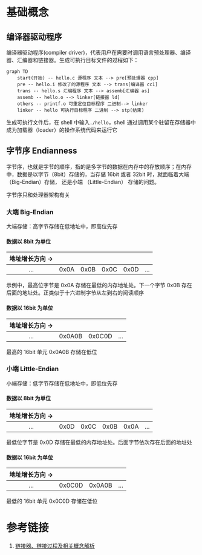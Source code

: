 # 基础概念

## 编译器驱动程序

编译器驱动程序(compiler driver)，代表用户在需要时调用语言预处理器、编译器、汇编器和链接器。生成可执行目标文件的过程如下：

```mermaid
graph TD
    start(开始) -- hello.c 源程序 文本 --> pre[预处理器 cpp]
    pre -- hello.i 修改了的源程序 文本 --> trans[编译器 cc1]
    trans -- hello.s 汇编程序 文本 --> assemb[汇编器 as]
    assemb -- hello.o --> linker[链接器 ld]
    others -- printf.o 可重定位目标程序 二进制--> linker
    linker -- hello 可执行目标程序 二进制 --> stp(结束)
```

生成可执行文件后，在 shell 中输入`./hello`，shell 通过调用某个驻留在存储器中成为加载器（loader）的操作系统代码来运行它

## 字节序 Endianness

字节序，也就是字节的顺序，指的是多字节的数据在内存中的存放顺序；在内存中，数据是以字节（8bit）存储的，当存储 16bit 或者 32bit 时，就面临着大端 （Big-Endian）存储， 还是小端 （Little-Endian） 存储的问题。

字节序只和处理器架构有关

### 大端 Big-Endian

大端存储：高字节存储在低地址中，即高位先存

#### 数据以 8bit 为单位

| 地址增长方向 -> | | | | | |
| :--: | :--: | :--: | :--: | :--: | :--: |
| ... | 0x0A | 0x0B | 0x0C | 0x0D | ... |

示例中，最高位字节是 0x0A 存储在最低的内存地址处。下一个字节 0x0B 存在后面的地址处。正类似于十六进制字节从左到右的阅读顺序

#### 数据以 16bit 为单位

| 地址增长方向 -> | | | |
| :--: | :--: | :--: | :--: |
| ... | 0x0A0B | 0x0C0D | ... |

最高的 16bit 单元 0x0A0B 存储在低位

### 小端 Little-Endian

小端存储：低字节存储在低地址中，即低位先存

#### 数据以 8bit 为单位

| 地址增长方向 -> | | | | | |
| :--: | :--: | :--: | :--: | :--: | :--: |
| ... | 0x0D | 0x0C | 0x0B | 0x0A | ... |

最低位字节是 0x0D 存储在最低的内存地址处。后面字节依次存在后面的地址处

#### 数据以 16bit 为单位

| 地址增长方向 -> | | | |
| :--: | :--: | :--: | :--: |
| ... | 0x0C0D | 0x0A0B | ... |

最低的 16bit 单元 0x0C0D 存储在低位

# 参考链接

1. [链接器、链接过程及相关概念解析](https://blog.csdn.net/yueguangmuyu/article/details/116710102)
